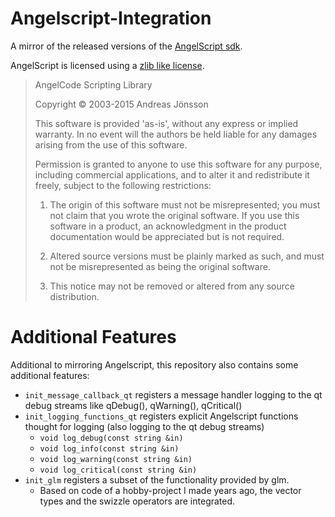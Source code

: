 # Angelscript-Integration

A mirror of the released versions of the [AngelScript sdk](http://angelcode.com/angelscript/).

AngelScript is licensed using a [zlib like license](http://angelcode.com/angelscript/sdk/docs/manual/doc_license.html).

> AngelCode Scripting Library
>
> Copyright © 2003-2015 Andreas Jönsson
>
> This software is provided 'as-is', without any express or implied warranty. In no event will the authors be held liable for any damages arising from the use of this software.
>
> Permission is granted to anyone to use this software for any purpose, including commercial applications, and to alter it and redistribute it freely, subject to the following restrictions:
>
> 1. The origin of this software must not be misrepresented; you must not claim that you wrote the original software. If you use this software in a product, an acknowledgment in the product documentation would be appreciated but is not required.
> 
> 2. Altered source versions must be plainly marked as such, and must not be misrepresented as being the original software.
>
> 3. This notice may not be removed or altered from any source distribution.

# Additional Features

Additional to mirroring Angelscript, this repository also contains some additional features:

- `init_message_callback_qt` registers a message handler logging to the qt debug streams like qDebug(), qWarning(), qCritical()
- `init_logging_functions_qt` registers explicit Angelscript functions thought for logging (also logging to the qt debug streams)
    - `void log_debug(const string &in)`
    - `void log_info(const string &in)`
    - `void log_warning(const string &in)`
    - `void log_critical(const string &in)`
- `init_glm` registers a subset of the functionality provided by glm.  
    - Based on code of a hobby-project I made years ago, the vector types and the swizzle operators are integrated.

